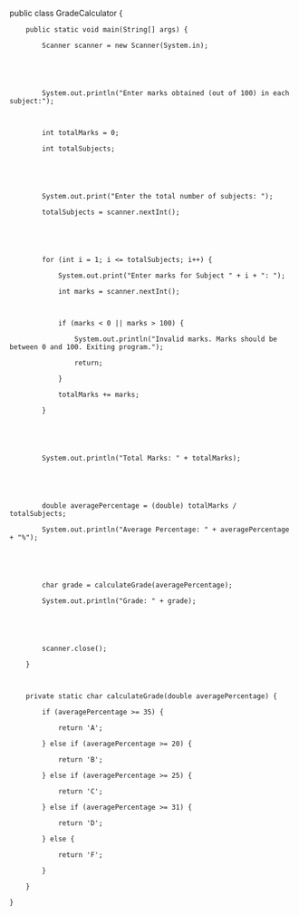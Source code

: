 public class GradeCalculator {

	    public static void main(String[] args) {

	        Scanner scanner = new Scanner(System.in);



	       

	        System.out.println("Enter marks obtained (out of 100) in each subject:");

	        

	        int totalMarks = 0;

	        int totalSubjects;

	        

	      

	        System.out.print("Enter the total number of subjects: ");

	        totalSubjects = scanner.nextInt();

	        

	       

	        for (int i = 1; i <= totalSubjects; i++) {

	            System.out.print("Enter marks for Subject " + i + ": ");

	            int marks = scanner.nextInt();

	          

	            if (marks < 0 || marks > 100) {

	                System.out.println("Invalid marks. Marks should be between 0 and 100. Exiting program.");

	                return;

	            }

	            totalMarks += marks;

	        }



	       

	        System.out.println("Total Marks: " + totalMarks);



	      

	        double averagePercentage = (double) totalMarks / totalSubjects;

	        System.out.println("Average Percentage: " + averagePercentage + "%");



	    

	        char grade = calculateGrade(averagePercentage);

	        System.out.println("Grade: " + grade);



	       

	        scanner.close();

	    }



	    private static char calculateGrade(double averagePercentage) {

	        if (averagePercentage >= 35) {

	            return 'A';

	        } else if (averagePercentage >= 20) {

	            return 'B';

	        } else if (averagePercentage >= 25) {

	            return 'C';

	        } else if (averagePercentage >= 31) {

	            return 'D';

	        } else {

	            return 'F';

	        }

	    }

	}

